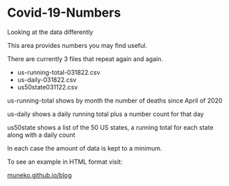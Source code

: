 # Covid-19-Numbers
Looking at the data differently

This area provides numbers you may find useful.

There are currently 3 files that repeat again and again.

- us-running-total-031822.csv
- us-daily-031822.csv
- us50state031122.csv

us-running-total shows by month the number of deaths since April of 2020

us-daily shows a daily running total plus a number count for that day

us50state shows a list of the 50 US states, a running total for each state along with a daily count

In each case the amount of data is kept to a minimum.

To see an example in HTML format visit:

[muneko.github.io/blog](https://muneko.github.io/blog)
